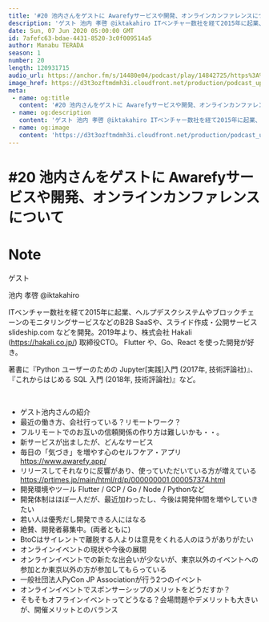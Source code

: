 ```yaml
---
title: '#20 池内さんをゲストに Awarefyサービスや開発、オンラインカンファレンスについて'
description: 'ゲスト 池内 孝啓 @iktakahiro ITベンチャー数社を経て2015年に起業、ヘルプデスクシステムやブロックチェーンのモニタリングサービスなどのB2B SaaSや、スライド作成・公開サービス '
date: Sun, 07 Jun 2020 05:00:00 GMT
id: 7afefc63-bdae-4431-8520-3c0f009514a5
author: Manabu TERADA
season: 1
number: 20
length: 120931715
audio_url: https://anchor.fm/s/14480e04/podcast/play/14842725/https%3A%2F%2Fd3ctxlq1ktw2nl.cloudfront.net%2Fproduction%2F2020-5-7%2F80151497-48000-1-6880a66c642f5.mp3
image_href: https://d3t3ozftmdmh3i.cloudfront.net/production/podcast_uploaded/3302665/3302665-1582446732992-f3e5401da36c1.jpg
meta:
 - name: og:title
   content: '#20 池内さんをゲストに Awarefyサービスや開発、オンラインカンファレンスについて'
 - name: og:description
   content: 'ゲスト 池内 孝啓 @iktakahiro ITベンチャー数社を経て2015年に起業、ヘルプデスクシステムやブロックチェーンのモニタリングサービスなどのB2B SaaSや、スライド作成・公開サービス '
 - name: og:image
   content: 'https://d3t3ozftmdmh3i.cloudfront.net/production/podcast_uploaded/3302665/3302665-1582446732992-f3e5401da36c1.jpg'
---
```

# #20 池内さんをゲストに Awarefyサービスや開発、オンラインカンファレンスについて

<DisplayDate :dateStr="'Sun, 07 Jun 2020 05:00:00 GMT'" />
<DisplaySeason :season="1" :topic="20" />


# Note

<p>ゲスト</p>
<p>池内 孝啓 @iktakahiro</p>
<p>ITベンチャー数社を経て2015年に起業、ヘルプデスクシステムやブロックチェーンのモニタリングサービスなどのB2B SaaSや、スライド作成・公開サービス slideship.com などを開発。2019年より、株式会社 Hakali (<a href="https://hakali.co.jp/" rel="noreferrer nofollow noopener" target="_blank">https://hakali.co.jp/</a>) 取締役CTO。 Flutter や、Go、React を使った開発が好き。</p>
<p>著書に『Python ユーザーのための Jupyter[実践]入門 (2017年, 技術評論社)』、『これからはじめる SQL 入門 (2018年, 技術評論社)』など。</p>
<p><br></p>
<ul>
 <li>ゲスト池内さんの紹介</li>
 <li>最近の働き方、会社行っている？リモートワーク？</li>
 <li>フルリモートでのお互いの信頼関係の作り方は難しいかも・・。</li>
 <li>新サービスが出ましたが、どんなサービス</li>
  <li>毎日の「気づき」を増やす心のセルフケア・アプリ <a href="https://www.awarefy.app/" rel="noreferrer nofollow noopener" target="_blank">https://www.awarefy.app/</a></li>
  <li>リリースしてそれなりに反響があり、使っていただいている方が増えている <a href="https://prtimes.jp/main/html/rd/p/000000001.000057374.html" rel="noreferrer nofollow noopener" target="_blank">https://prtimes.jp/main/html/rd/p/000000001.000057374.html</a></li>
  <li>開発環境やツール Flutter / GCP / Go / Node / Pythonなど</li>
  <li>開発体制はほぼ一人だが、最近加わったし、今後は開発仲間を増やしていきたい</li>
  <li>若い人は優秀だし開発できる人にはなる</li>
  <li>絶賛、開発者募集中。(両者ともに)</li>
  <li>BtoCはサイレントで離脱する人よりは意見をくれる人のほうがありがたい</li>
  <li>オンラインイベントの現状や今後の展開</li>
  <li>オンラインイベントでの新たな出会いが少ないが、東京以外のイベントへの参加とか東京以外の方が参加してもらっている</li>
  <li>一般社団法人PyCon JP Associationが行う2つのイベント</li>
  <li>オンラインイベントでスポンサーシップのメリットをどうだすか？</li>
  <li>そもそもオフラインイベントってどうなる？会場問題やデメリットも大きいが、開催メリットとのバランス</li>
</ul>



<Player title="#20 池内さんをゲストに Awarefyサービスや開発、オンラインカンファレンスについて" 
  audio_url="https://anchor.fm/s/14480e04/podcast/play/14842725/https%3A%2F%2Fd3ctxlq1ktw2nl.cloudfront.net%2Fproduction%2F2020-5-7%2F80151497-48000-1-6880a66c642f5.mp3" 
  image_href="https://d3t3ozftmdmh3i.cloudfront.net/production/podcast_uploaded/3302665/3302665-1582446732992-f3e5401da36c1.jpg" 
/>

